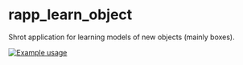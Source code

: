 # rapp_learn_object

Shrot application for learning models of new objects (mainly boxes).

[![Example usage](http://img.youtube.com/vi/gGQjthmxvbk/0.jpg)](http://www.youtube.com/watch?v=gGQjthmxvbk)
